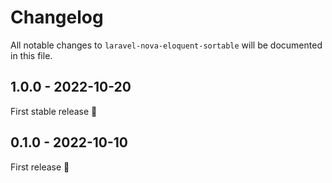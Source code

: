 # Changelog

All notable changes to `laravel-nova-eloquent-sortable` will be documented in this file.

## 1.0.0 - 2022-10-20

First stable release 🚀

## 0.1.0 - 2022-10-10

First release 🚀

